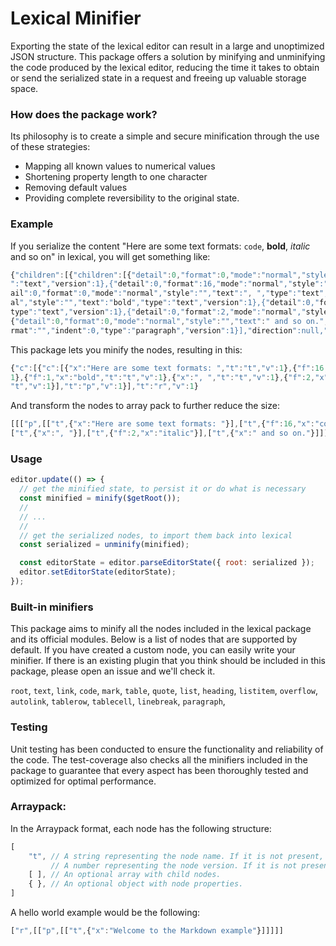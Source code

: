 # Lexical Minifier

Exporting the state of the lexical editor can result in a large and unoptimized JSON structure. This package offers a solution by minifying and unminifying the code produced by the lexical editor, reducing the time it takes to obtain or send the serialized state in a request and freeing up valuable storage space. 


### How does the package work?

Its philosophy is to create a simple and secure minification through the use of these strategies:

- Mapping all known values to numerical values
- Shortening property length to one character
- Removing default values
- Providing complete reversibility to the original state.

### Example

If you serialize the content "Here are some text formats: `code`, **bold**, _italic_ and so on" in lexical, you will get something like:


```js
{"children":[{"children":[{"detail":0,"format":0,"mode":"normal","style":"","text":"Here are some text formats: ","type
":"text","version":1},{"detail":0,"format":16,"mode":"normal","style":"","text":"code","type":"text","version":1},{"det
ail":0,"format":0,"mode":"normal","style":"","text":", ","type":"text","version":1},{"detail":0,"format":1,"mode":"norm
al","style":"","text":"bold","type":"text","version":1},{"detail":0,"format":0,"mode":"normal","style":"","text":", ","
type":"text","version":1},{"detail":0,"format":2,"mode":"normal","style":"","text":"italic","type":"text","version":1},
{"detail":0,"format":0,"mode":"normal","style":"","text":" and so on.","type":"text","version":1}],"direction":null,"fo
rmat":"","indent":0,"type":"paragraph","version":1}],"direction":null,"format":"","indent":0,"type":"root","version":1}
```

This package lets you minify the nodes, resulting in this:

```js
{"c":[{"c":[{"x":"Here are some text formats: ","t":"t","v":1},{"f":16,"x":"code","t":"t","v":1},{"x":", ","t":"t","v":
1},{"f":1,"x":"bold","t":"t","v":1},{"x":", ","t":"t","v":1},{"f":2,"x":"italic","t":"t","v":1},{"x":" and so on.","t":
"t","v":1}],"t":"p","v":1}],"t":"r","v":1}
```

And transform the nodes to array pack to further reduce the size:

```js
[[["p",[["t",{"x":"Here are some text formats: "}],["t",{"f":16,"x":"code"}],["t",{"x":", "}],["t",{"f":1,"x":"bold"}],
["t",{"x":", "}],["t",{"f":2,"x":"italic"}],["t",{"x":" and so on."}]]]]]
```

### Usage
```js
editor.update(() => {
  // get the minified state, to persist it or do what is necessary
  const minified = minify($getRoot());
  //
  // ...
  //
  // get the serialized nodes, to import them back into lexical
  const serialized = unminify(minified);

  const editorState = editor.parseEditorState({ root: serialized });
  editor.setEditorState(editorState);
});
```

### Built-in minifiers

This package aims to minify all the nodes included in the lexical package and its official modules. 
Below is a list of nodes that are supported by default. If you have created a custom node, you can easily write your minifier. If there is an existing plugin that you think should be included in this package, please open an issue and we'll check it.

`root`, `text`, `link`, `code`, `mark`, `table`, `quote`, `list`, `heading`, `listitem`, `overflow`, `autolink`, `tablerow`, `tablecell`, `linebreak`, `paragraph`, 

### Testing 

Unit testing has been conducted to ensure the functionality and reliability of the code. The test-coverage also checks all the minifiers included in the package to guarantee that every aspect has been thoroughly tested and optimized for optimal performance. 

### Arraypack: 

In the Arraypack format, each node has the following structure:
```js
[
    "t", // A string representing the node name. If it is not present, it is assumed to be 'r'.
         // A number representing the node version. If it is not present, it is assumed to be 1.
    [ ], // An optional array with child nodes.
    { }, // An optional object with node properties.
]
```

A hello world example would be the following: 
```js
["r",[["p",[["t",{"x":"Welcome to the Markdown example"}]]]]]
```

